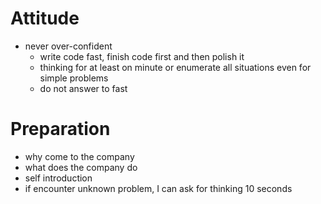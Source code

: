 # Attitude
- never over-confident
  - write code fast, finish code first and then polish it
  - thinking for at least on minute or enumerate all situations even for simple problems
  - do not answer to fast  


# Preparation
- why come to the company
- what does the company do
- self introduction
- if encounter unknown problem, I can ask for thinking 10 seconds


